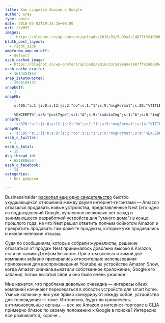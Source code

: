 ```yaml
---
title: Как ссорятся Amazon и Google
author: Gray
type: posts
date: 2018-03-03T19:25:26+00:00
url: /54997
images:
  -  https://blognot.co/wp-content/uploads/2018/03/5a99a8e1487ff924008b4860-960-663.jpg
bluth_post_layout:
  - right_side
ampforwp-amp-on-off:
  - default
essb_cached_image:
  - https://blognot.co/wp-content/uploads/2018/03/5a99a8e1487ff924008b4860-960-663.jpg
essb_cache_expire:
  - 1614354863
snap_isAutoPosted:
  - 1520105137
snapEdIT:
  - 1
snapFB:
  - |
    s:405:"a:1:{i:0;a:12:{s:2:"do";s:1:"1";s:9:"msgFormat";s:20:"%TITLE%
    
    %EXCERPT%";s:8:"postType";s:1:"A";s:9:"isAutoImg";s:1:"A";s:8:"imgToUse";s:0:"";s:9:"isAutoURL";s:1:"A";s:8:"urlToUse";s:0:"";s:4:"doFB";i:0;s:8:"isPosted";s:1:"1";s:4:"pgID";s:32:"133222213376133_1838880246143646";s:7:"postURL";s:62:"http://www.facebook.com/133222213376133/posts/1838880246143646";s:5:"pDate";s:19:"2018-03-03 19:25:35";}}";
snapTW:
  - 's:376:"a:1:{i:0;a:12:{s:2:"do";s:1:"1";s:9:"msgFormat";s:14:"%TITLE%  %URL%";s:8:"attchImg";s:1:"1";s:9:"isAutoImg";s:1:"A";s:8:"imgToUse";s:0:"";s:9:"isAutoURL";s:1:"A";s:8:"urlToUse";s:0:"";s:4:"doTW";i:0;s:8:"isPosted";s:1:"1";s:4:"pgID";s:18:"970017367400075264";s:7:"postURL";s:53:"https://twitter.com/gray_ru/status/970017367400075264";s:5:"pDate";s:19:"2018-03-03 19:25:37";}}";'
snapVK:
  - 's:195:"a:1:{i:0;a:8:{s:2:"do";s:1:"1";s:9:"msgFormat";s:9:"%EXCERPT%";s:8:"postType";s:1:"I";s:9:"isAutoImg";s:1:"A";s:8:"imgToUse";s:0:"";s:9:"isAutoURL";s:1:"A";s:8:"urlToUse";s:0:"";s:4:"doVK";i:0;}}";'
essb_c_twitter:
  - 1
essb_c_total:
  - 15
dsq_thread_id:
  - 6518886564
essb_c_facebook:
  - 14
categories:
  - Без рубрики

---
```








BusinessInsider [раскопал еще одно свидетельство][1] быстро ухудшающихся отношений между двумя интернет-гигантами — Amazon отказался продавать новые устройства, представленные Nest (это одно из подразделений Google, купленное несколько лет назад и занимающееся разработкой устройств для "умного дома") в конце прошлого года, на что Nest решил ответить полным бойкотом Amazon и прекратить продавать там даже те продукты, которые уже продавались и имели неплохие отзывы.

Судя по сообщениям, которые собрали журналисты, решение отказаться от продаж Nest принималось довольно высоко в Amazon, если не самим Джефом Безосом. При этом осенью и зимой две компании забавно препирались относительно использования приложения для воспроизведения Youtube на устройстве Amazon Show, когда Amazon сначала выкатили собственное приложение, Google его забанил, потом выкатил своё и оно было очень ужасное.

Мне кажется, что проблема довольно очевидна — интересы обеих компаний начинают пересекаться в области устройств для smart home. Умные колонки у них уже прямо конкурируют между собой, устройства для телевидения — тоже. Интересно, будут ли привлечены антимонопольные органы — все же Amazon в интернет-торговле в США примерно близок по своему положению к Google в поиске? Интересно всё развивается, короче…

 [1]: http://www.businessinsider.com/amazon-wont-sell-nest-products-from-google-2018-3?op=1